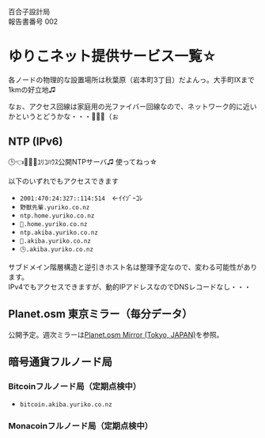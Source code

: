 百合子設計局  
報告書番号 002

# ゆりこネット提供サービス一覧☆
各ノードの物理的な設置場所は秋葉原（岩本町3丁目）だよんっ。大手町IXまで1kmの好立地♫

なぉ、アクセス回線は家庭用の光ファイバー回線なので、ネットワーク的に近いかというとどうかな・・・🙍🏻‍♀️（ぉ
## NTP (IPv6)
🕒👈👩🏻‍✈️ﾕﾘｺﾊｳｽ公開NTPサーバ♫ 使ってねっ☆

以下のいずれでもアクセスできます

* `2001:470:24:327::114:514`　←ｲｲｿﾞｰｺﾚ
* `野獣先輩.yuriko.co.nz`
* `ntp.home.yuriko.co.nz`
* `💢.home.yuriko.co.nz`
* `ntp.akiba.yuriko.co.nz`
* `💢.akiba.yuriko.co.nz`
* `🕒.akiba.yuriko.co.nz`

サブドメイン階層構造と逆引きホスト名は整理予定なので、変わる可能性があります。  
IPv4でもアクセスできますが、動的IPアドレスなのでDNSレコードなし・・・

## Planet.osm 東京ミラー（毎分データ）
公開予定。週次ミラーは[Planet.osm Mirror (Tokyo, JAPAN)](https://planet.passportcontrol.net/pbf)を参照。

## 暗号通貨フルノード局
### Bitcoinフルノード局（定期点検中）
* `bitcoin.akiba.yuriko.co.nz`
### Monacoinフルノード局（定期点検中）
